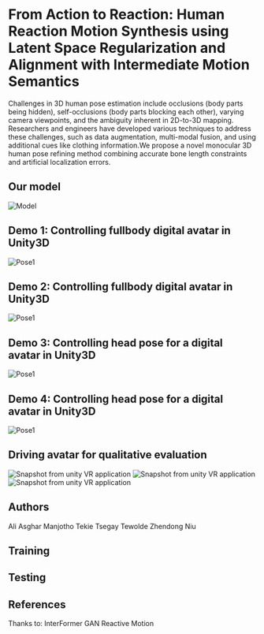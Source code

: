 # From Action to Reaction: Human Reaction Motion Synthesis using Latent Space Regularization and Alignment with Intermediate Motion Semantics

Challenges in 3D human pose estimation include occlusions (body parts being hidden), self-occlusions (body parts blocking each other), varying camera viewpoints, and the ambiguity inherent in 2D-to-3D mapping. Researchers and engineers have developed various techniques to address these challenges, such as data augmentation, multi-modal fusion, and using additional cues like clothing information.We propose a novel monocular 3D human pose refining method combining accurate bone length constraints and artificial localization errors.

## Our model
![Model](resources/images/model.png)

## Demo 1: Controlling fullbody digital avatar in Unity3D
![Pose1](resources/images/pose1.gif)


## Demo 2: Controlling fullbody digital avatar in Unity3D
![Pose1](resources/images/pose2.gif)

## Demo 3: Controlling head pose for a digital avatar in Unity3D
![Pose1](resources/images/headpose.gif)

## Demo 4: Controlling head pose for a digital avatar in Unity3D
![Pose1](resources/images/headpose2.gif)

## Driving avatar for qualitative evaluation
![Snapshot from unity VR application](resources/images/1.png)
![Snapshot from unity VR application](resources/images/2.png)
![Snapshot from unity VR application](resources/images/3.png)
## Authors
Ali Asghar Manjotho
Tekie Tsegay Tewolde
Zhendong Niu


## Training

## Testing

## References
Thanks to:
InterFormer
GAN Reactive Motion

